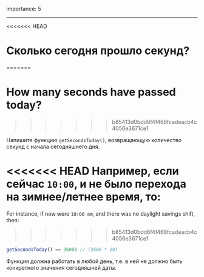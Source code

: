 importance: 5

---

<<<<<<< HEAD
# Сколько сегодня прошло секунд?
=======
# How many seconds have passed today?
>>>>>>> b85413d0bdd6f4f468fcadeacb4c4056e3671ce1

Напишите функцию `getSecondsToday()`, возвращающую количество секунд с начала сегодняшнего дня.

<<<<<<< HEAD
Например, если сейчас `10:00`, и не было перехода на зимнее/летнее время, то:
=======
For instance, if now were `10:00 am`, and there was no daylight savings shift, then:
>>>>>>> b85413d0bdd6f4f468fcadeacb4c4056e3671ce1

```js
getSecondsToday() == 36000 // (3600 * 10)
```

Функция должна работать в любой день, т.е. в ней не должно быть конкретного значения сегодняшней даты.
